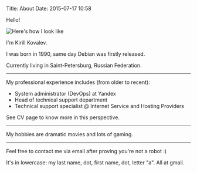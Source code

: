 Title: About
Date: 2015-07-17 10:58

Hello!

![Here's how I look like]({filename}/pages/photo.jpg)

I'm Kirill Kovalev.

I was born in 1990, same day Debian was firstly released.

Currently living in Saint-Petersburg, Russian Federation.

---

My professional experience includes (from older to recent):

- System administrator (DevOps) at Yandex
- Head of technical support department
- Technical support specialist @ Internet Service and Hosting Providers

See CV page to know more in this perspective.

---

My hobbies are dramatic movies and lots of gaming.

---

Feel free to contact me via email after proving you're not a robot :)

It's in lowercase: my last name, dot, first name, dot, letter "a". All at gmail.
